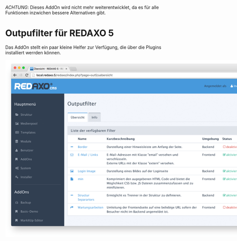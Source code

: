 
*ACHTUNG*: Dieses AddOn wird nicht mehr weiterentwicklet, da es für alle Funktionen inzwichen bessere Alternativen gibt.

Outpufilter für REDAXO 5
========================

Das AddOn stellt ein paar kleine Helfer zur Verfügung, die über die Plugins installiert werrden können. 

<img src="https://raw.githubusercontent.com/FriendsOfREDAXO/out5/assets/out5.png" style="max-width: 888px" />
